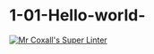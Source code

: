 # 1-01-Hello-world-
[![Mr Coxall's Super Linter](https://github.com/ICS3U-Programming-FrankFW/1-01-Hello-world-/workflows/Mr%20Coxall's%20Super%20Linter/badge.svg)](https://github.com/ICS3U-Programming-FrankFW/1-01-Hello-world-/actions/)
